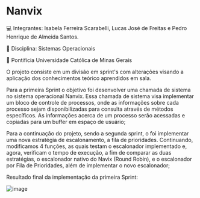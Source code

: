 # Nanvix
💻 Integrantes: Isabela Ferreira Scarabelli, Lucas José de Freitas e Pedro Henrique de Almeida Santos.

📖 Disciplina: Sistemas Operacionais

🏫 Pontifícia Universidade Católica de Minas Gerais

O projeto consiste em um divisão em sprint's com alterações visando a aplicação dos conhecimentos teórico aprendidos em sala. 

Para a primeira Sprint o objetivo foi desenvolver uma chamada de sistema no sistema operacional Nanvix. Essa chamada de sistema visa implementar um bloco de controle de processos, onde as informações sobre cada processo sejam disponibilizadas para consulta através de métodos específicos. As informações acerca de um processo serão acessadas e copiadas para um buffer em espaço de usuário;

Para a continuação do projeto, sendo a segunda sprint, o foi implementar uma nova estratégia de escalonamento, a fila de prioridades. Continuando, modificamos 4 funções, as quais testam o escalonador implementado e, agora, verificam o tempo de execução, a fim de comparar as duas estratégias, o escalonador nativo do Navix (Round Robin), e o escalonador por Fila de Prioridades, além de implementar o novo escalonador;

Resultado final da implementação da primeira Sprint:

![image](https://github.com/isascarabelli/Nanvix/assets/99020483/e693a51f-571b-47b0-b19f-e4265a2546c6)
